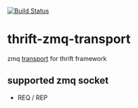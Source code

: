 [![Build Status](https://travis-ci.org/rxwen/thrift-zmq-transport.svg?branch=master)](https://travis-ci.org/rxwen/thrift-zmq-transport)



# thrift-zmq-transport
zmq [transport](https://github.com/apache/thrift/blob/master/lib/go/thrift/transport.go) for thrift framework

## supported zmq socket

- REQ / REP

